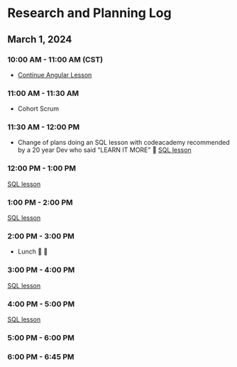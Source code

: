 # Research and Planning Log

## March 1, 2024

### 10:00 AM - 11:00 AM (CST)

- [Continue Angular Lesson](https://www.codecademy.com/courses/learn-angularjs/lessons/your-first-app/resume)

### 11:00 AM - 11:30 AM

- Cohort Scrum

### 11:30 AM - 12:00 PM

- Change of plans doing an SQL lesson with codeacademy recommended by a 20 year Dev who said "LEARN IT MORE" 🥹
[SQL lesson](https://www.codecademy.com/enrolled/courses/learn-sql)

### 12:00 PM - 1:00 PM

[SQL lesson](https://www.codecademy.com/courses/learn-sql/articles/what-is-sqlite)

### 1:00 PM - 2:00 PM

[SQL lesson](https://www.codecademy.com/courses/learn-sql/projects/learn_sql_query_table-1)

### 2:00 PM - 3:00 PM

- Lunch  🥗 🐷

### 3:00 PM - 4:00 PM

[SQL lesson](https://www.codecademy.com/courses/learn-sql/projects/sql-hackernews)

### 4:00 PM - 5:00 PM

[SQL lesson](https://www.codecademy.com/courses/learn-sql/lessons/multiple-tables/exercises/intro)

### 5:00 PM - 6:00 PM

### 6:00 PM - 6:45 PM
